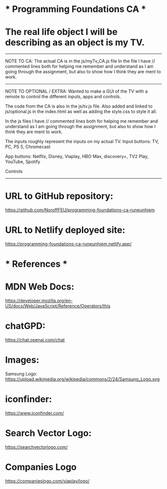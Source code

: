 # ****\***** Programming Foundations CA ****\*****

# The real life object I will be describing as an object is my TV.

---

NOTE TO CA:
The actual CA is in the js/myTv_CA.js file
In the file I have // commented lines both for helping me
remember and understand as I am going through the assignment,
but also to show how I think they are ment to work.

---

NOTE TO OPTIONAL / EXTRA:
Wanted to make a GUI of the TV with a remote to control
the different inputs, apps and controls.

The code from the CA is also in the js/tv.js file.
Also added and linked to js/optional.js in the index.html
as well as adding the style.css to style it all.

In the js files I have // commented lines both for helping me
remember and understand as I am going through the assignment,
but also to show how I think they are ment to work.

The inputs roughly represent the inputs on my actual TV.
Input buttons:
TV, PC, PS 5, Chromecast

App buttons:
Netflix, Disney, Viaplay, HBO Max, discovery+, TV2 Play, YouTube, Spotify

Controls

---

# URL to GitHub repository:

https://github.com/NoroffFEU/programming-foundations-ca-runeunhjem

# URL to Netlify deployed site:

https://programming-foundations-ca-runeunhjem.netlify.app/

# ****\***** References ****\*****

# MDN Web Docs:

https://developer.mozilla.org/en-US/docs/Web/JavaScript/Reference/Operators/this

# chatGPD:

https://chat.openai.com/chat

# Images:

Samsung Logo:
https://upload.wikimedia.org/wikipedia/commons/2/24/Samsung_Logo.svg

# iconfinder:
https://www.iconfinder.com/

# Search Vector Logo:
https://searchvectorlogo.com/

# Companies Logo
https://companieslogo.com/viaplay/logo/


